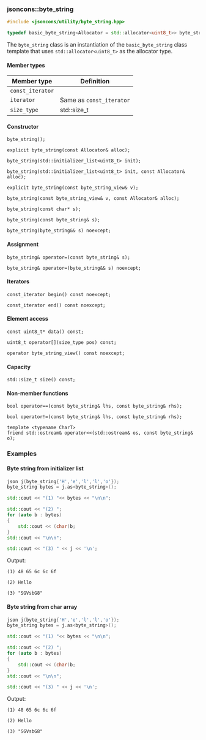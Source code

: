 ### jsoncons::byte_string

```cpp
#include <jsoncons/utility/byte_string.hpp>

typedef basic_byte_string<Allocator = std::allocator<uint8_t>> byte_string;
```
The `byte_string` class is an instantiation of the `basic_byte_string` class template that uses `std::allocator<uint8_t>` as the allocator type.

#### Member types

Member type                         |Definition
------------------------------------|------------------------------
`const_iterator`|
`iterator`|Same as `const_iterator`
`size_type`|std::size_t

#### Constructor

    byte_string();

    explicit byte_string(const Allocator& alloc);

    byte_string(std::initializer_list<uint8_t> init);

    byte_string(std::initializer_list<uint8_t> init, const Allocator& alloc);

    explicit byte_string(const byte_string_view& v);

    byte_string(const byte_string_view& v, const Allocator& alloc);

    byte_string(const char* s);

    byte_string(const byte_string& s); 

    byte_string(byte_string&& s) noexcept; 

#### Assignment

    byte_string& operator=(const byte_string& s);

    byte_string& operator=(byte_string&& s) noexcept;

#### Iterators

    const_iterator begin() const noexcept;

    const_iterator end() const noexcept;

#### Element access

    const uint8_t* data() const;

    uint8_t operator[](size_type pos) const; 

    operator byte_string_view() const noexcept;

#### Capacity

    std::size_t size() const;

#### Non-member functions

    bool operator==(const byte_string& lhs, const byte_string& rhs);

    bool operator!=(const byte_string& lhs, const byte_string& rhs);

    template <typename CharT>
    friend std::ostream& operator<<(std::ostream& os, const byte_string& o);

### Examples

#### Byte string from initializer list

```cpp
json j(byte_string{'H','e','l','l','o'});
byte_string bytes = j.as<byte_string>();

std::cout << "(1) "<< bytes << "\n\n";

std::cout << "(2) ";
for (auto b : bytes)
{
    std::cout << (char)b;
}
std::cout << "\n\n";

std::cout << "(3) " << j << '\n';
```

Output:
```
(1) 48 65 6c 6c 6f

(2) Hello

(3) "SGVsbG8"
```

#### Byte string from char array

```cpp
json j(byte_string{'H','e','l','l','o'});
byte_string bytes = j.as<byte_string>();

std::cout << "(1) "<< bytes << "\n\n";

std::cout << "(2) ";
for (auto b : bytes)
{
    std::cout << (char)b;
}
std::cout << "\n\n";

std::cout << "(3) " << j << '\n';
```

Output:
```
(1) 48 65 6c 6c 6f

(2) Hello

(3) "SGVsbG8"
```
